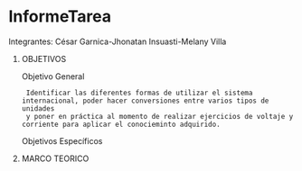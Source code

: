 # InformeTarea

Integrantes: César Garnica-Jhonatan Insuasti-Melany Villa 

1. OBJETIVOS

     Objetivo General
     
        Identificar las diferentes formas de utilizar el sistema internacional, poder hacer conversiones entre varios tipos de unidades
        y poner en práctica al momento de realizar ejercicios de voltaje y corriente para aplicar el conocieminto adquirido.   
        
     Objetivos Específicos
     
     


2. MARCO TEORICO




